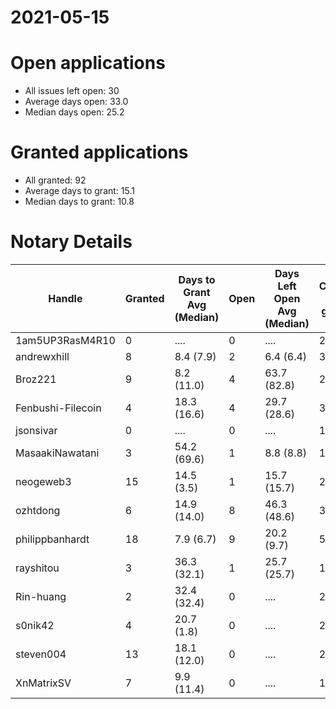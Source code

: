 2021-05-15
==========

# Open applications

- All issues left open: 30
- Average days open: 33.0
- Median days open: 25.2

# Granted applications

- All granted: 92
- Average days to grant: 15.1
- Median days to grant: 10.8

# Notary Details

| Handle            |   Granted | Days to Grant Avg (Median)   |   Open | Days Left Open Avg (Median)   |   Closed (no grant) |
|-------------------|-----------|------------------------------|--------|-------------------------------|---------------------|
| 1am5UP3RasM4R10   |         0 | ....                         |      0 | ....                          |                   2 |
| andrewxhill       |         8 | 8.4  (7.9)                   |      2 | 6.4  (6.4)                    |                  30 |
| Broz221           |         9 | 8.2  (11.0)                  |      4 | 63.7  (82.8)                  |                  20 |
| Fenbushi-Filecoin |         4 | 18.3  (16.6)                 |      4 | 29.7  (28.6)                  |                  32 |
| jsonsivar         |         0 | ....                         |      0 | ....                          |                  13 |
| MasaakiNawatani   |         3 | 54.2  (69.6)                 |      1 | 8.8  (8.8)                    |                  15 |
| neogeweb3         |        15 | 14.5  (3.5)                  |      1 | 15.7  (15.7)                  |                  29 |
| ozhtdong          |         6 | 14.9  (14.0)                 |      8 | 46.3  (48.6)                  |                  33 |
| philippbanhardt   |        18 | 7.9  (6.7)                   |      9 | 20.2  (9.7)                   |                  58 |
| rayshitou         |         3 | 36.3  (32.1)                 |      1 | 25.7  (25.7)                  |                  10 |
| Rin-huang         |         2 | 32.4  (32.4)                 |      0 | ....                          |                   2 |
| s0nik42           |         4 | 20.7  (1.8)                  |      0 | ....                          |                  20 |
| steven004         |        13 | 18.1  (12.0)                 |      0 | ....                          |                  23 |
| XnMatrixSV        |         7 | 9.9  (11.4)                  |      0 | ....                          |                  12 |